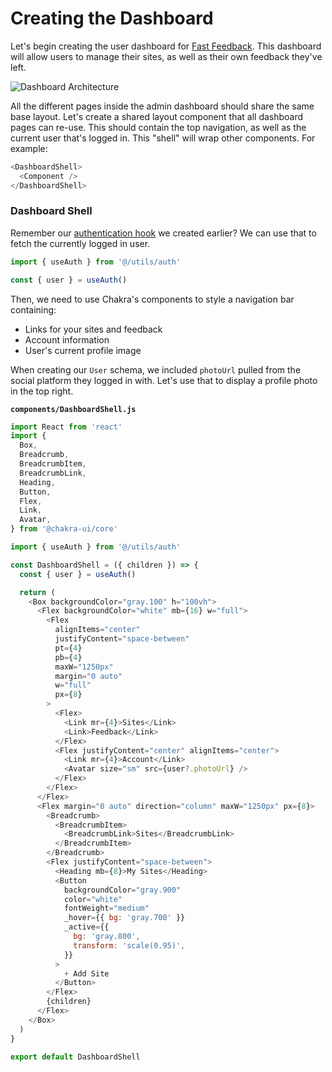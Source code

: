 # Creating the Dashboard

Let's begin creating the user dashboard for [Fast Feedback](/introduction/product-overview). This dashboard will allow users to manage their sites, as well as their own feedback they've left.

![Dashboard Architecture](/admin-architecture.png)

All the different pages inside the admin dashboard should share the same base layout.
Let's create a shared layout component that all dashboard pages can re-use. This should contain the top navigation, as well as the current user that's logged in. This "shell" will wrap other components. For example:

```js
<DashboardShell>
  <Component />
</DashboardShell>
```

### Dashboard Shell

Remember our [authentication hook](/use-auth) we created earlier? We can use that to fetch the currently logged in user.

```js
import { useAuth } from '@/utils/auth'

const { user } = useAuth()
```

Then, we need to use Chakra's components to style a navigation bar containing:

- Links for your sites and feedback
- Account information
- User's current profile image

When creating our `User` schema, we included `photoUrl` pulled from the social platform they logged in with. Let's use that to display a profile photo in the top right.

**`components/DashboardShell.js`**

```js
import React from 'react'
import {
  Box,
  Breadcrumb,
  BreadcrumbItem,
  BreadcrumbLink,
  Heading,
  Button,
  Flex,
  Link,
  Avatar,
} from '@chakra-ui/core'

import { useAuth } from '@/utils/auth'

const DashboardShell = ({ children }) => {
  const { user } = useAuth()

  return (
    <Box backgroundColor="gray.100" h="100vh">
      <Flex backgroundColor="white" mb={16} w="full">
        <Flex
          alignItems="center"
          justifyContent="space-between"
          pt={4}
          pb={4}
          maxW="1250px"
          margin="0 auto"
          w="full"
          px={8}
        >
          <Flex>
            <Link mr={4}>Sites</Link>
            <Link>Feedback</Link>
          </Flex>
          <Flex justifyContent="center" alignItems="center">
            <Link mr={4}>Account</Link>
            <Avatar size="sm" src={user?.photoUrl} />
          </Flex>
        </Flex>
      </Flex>
      <Flex margin="0 auto" direction="column" maxW="1250px" px={8}>
        <Breadcrumb>
          <BreadcrumbItem>
            <BreadcrumbLink>Sites</BreadcrumbLink>
          </BreadcrumbItem>
        </Breadcrumb>
        <Flex justifyContent="space-between">
          <Heading mb={8}>My Sites</Heading>
          <Button
            backgroundColor="gray.900"
            color="white"
            fontWeight="medium"
            _hover={{ bg: 'gray.700' }}
            _active={{
              bg: 'gray.800',
              transform: 'scale(0.95)',
            }}
          >
            + Add Site
          </Button>
        </Flex>
        {children}
      </Flex>
    </Box>
  )
}

export default DashboardShell
```

<!-- ### Logged Out Users

What happens if a user tries to hit this route logged out? Right now, it wouldn't display anything. Let's improve that experience by redirecting unauthenticated users back to the home page.

```js
``` -->
